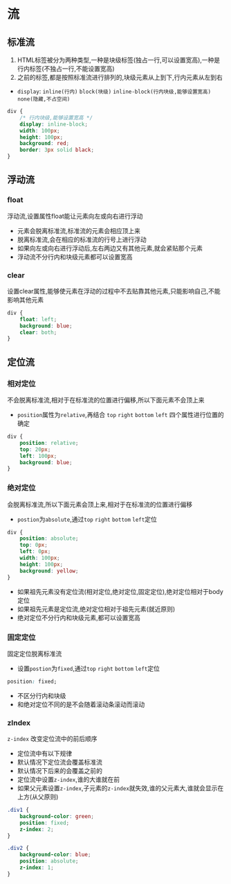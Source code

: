 # 流
## 标准流
1.  HTML标签被分为两种类型,一种是块级标签(独占一行,可以设置宽高),一种是行内标签(不独占一行,不能设置宽高)
2. 之前的标签,都是按照标准流进行排列的,块级元素从上到下,行内元素从左到右


- `display`: `inline(行内)` `block(块级)` `inline-block(行内块级,能够设置宽高)` `none(隐藏,不占空间)`
```css
div {
	/* 行内块级,能够设置宽高 */
    display: inline-block;
    width: 100px;
    height: 100px;
    background: red;
    border: 3px solid black;
}
```

## 浮动流
### float
浮动流,设置属性float能让元素向左或向右进行浮动

- 元素会脱离标准流,标准流的元素会相应顶上来  
- 脱离标准流,会在相应的标准流的行号上进行浮动
- 如果向左或向右进行浮动后,左右两边又有其他元素,就会紧贴那个元素  
- 浮动流不分行内和块级元素都可以设置宽高

### clear
设置clear属性,能够使元素在浮动的过程中不去贴靠其他元素,只能影响自己,不能影响其他元素
```css
div {
    float: left;
    background: blue;
    clear: both;
}
```

## 定位流

### 相对定位
不会脱离标准流,相对于在标准流的位置进行偏移,所以下面元素不会顶上来  
- `position`属性为`relative`,再结合 `top` `right` `bottom` `left` 四个属性进行位置的确定
```css
div {
    position: relative;
    top: 20px;
    left: 100px;
    background: blue;
}
```

### 绝对定位
会脱离标准流,所以下面元素会顶上来,相对于在标准流的位置进行偏移  

- `postion`为`absolute`,通过`top` `right` `bottom` `left`定位    
```css
div {
    position: absolute;
    top: 0px;
    left: 0px;
    width: 100px;
    height: 100px;
    background: yellow;
}
```

- 如果祖先元素没有定位流(相对定位,绝对定位,固定定位),绝对定位相对于body定位
- 如果祖先元素是定位流,绝对定位相对于祖先元素(就近原则)  
- 绝对定位不分行内和块级元素,都可以设置宽高

### 固定定位
固定定位脱离标准流  

- 设置`postion`为`fixed`,通过`top` `right` `bottom` `left`定位  
```css
position: fixed;
```
- 不区分行内和块级  
- 和绝对定位不同的是不会随着滚动条滚动而滚动

### zIndex
`z-index` 改变定位流中的前后顺序

- 定位流中有以下规律
 - 默认情况下定位流会覆盖标准流  
 - 默认情况下后来的会覆盖之前的  
 - 定位流中设置`z-index`,谁的大谁就在前  
 - 如果父元素设置`z-index`,子元素的`z-index`就失效,谁的父元素大,谁就会显示在上方(从父原则)

```css
.div1 {
    background-color: green;
    position: fixed;
    z-index: 2;
}

.div2 {
    background-color: blue;
    position: absolute;
    z-index: 1;
}
```

